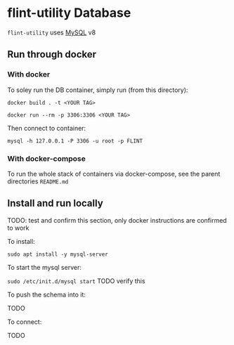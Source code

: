 # flint-utility Database

`flint-utility` uses [MySQL](https://www.mysql.com) v8

## Run through docker

### With docker

To soley run the DB container, simply run (from this directory):

`docker build . -t <YOUR TAG>`

`docker run --rm -p 3306:3306 <YOUR TAG>`

Then connect to container:

`mysql -h 127.0.0.1 -P 3306 -u root -p FLINT`

### With docker-compose

To run the whole stack of containers via docker-compose, see the parent directories `README.md`

## Install and run locally

TODO: test and confirm this section, only docker instructions are confirmed to work

To install:

`sudo apt install -y mysql-server`  

To start the mysql server:

`sudo /etc/init.d/mysql start`  TODO verify this

To push the schema into it:

TODO

To connect:

TODO
